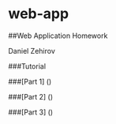 # web-app
##Web Application Homework

Daniel Zehirov

###Tutorial

###[Part 1] ()

###[Part 2] ()

###[Part 3] ()
